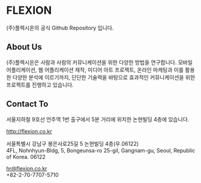 # FLEXION

(주)플렉시온의 공식 Github Repository 입니다.


## About Us
(주)플렉시온은 사람과 사람의 커뮤니케이션을 위한 다양한 방법을 연구합니다.
모바일 어플리케이션, 웹 어플리케이션 제작, 미디어 아트 프로젝트, 온라인 마케팅과 이를 활용한 다양한 분석에 이르기까지, 단단한 기술력을 바탕으로 효과적인 커뮤니케이션을 위한 프로젝트를 진행하고 있습니다.


## Contact To

서울지하철 9호선 언주역 1번 출구에서 5분 거리에 위치한 논현빌딩 4층에 있습니다.

<http://flexion.co.kr>

서울특별시 강남구 봉은사로25길 5 논현빌딩 4층(우.06122)  
4FL, Nohnhyun-Bldg, 5, Bongeunsa-ro 25-gil, Gangnam-gu, Seoul, Republic of Korea. 06122

<hr@flexion.co.kr>  
+82-2-70-7707-5710